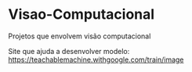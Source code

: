 # Visao-Computacional
Projetos que envolvem visão computacional 

Site que ajuda a desenvolver modelo: https://teachablemachine.withgoogle.com/train/image
